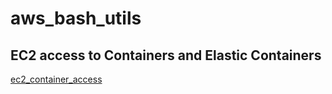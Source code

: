 # aws_bash_utils

## EC2 access to Containers and Elastic Containers

[ec2_container_access](ec2_container_acess.sh)
 
